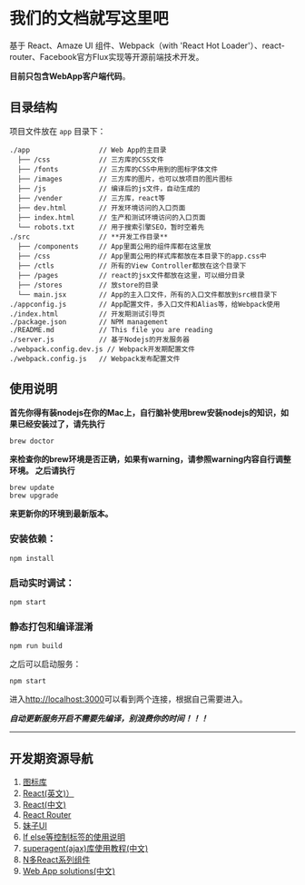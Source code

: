 # 我们的文档就写这里吧

基于 React、Amaze UI 组件、Webpack（with 'React Hot Loader'）、react-router、Facebook官方Flux实现等开源前端技术开发。

**目前只包含WebApp客户端代码**。

## 目录结构

项目文件放在 `app` 目录下：

```
./app                 // Web App的主目录
  ├── /css            // 三方库的CSS文件
  ├── /fonts          // 三方库的CSS中用到的图标字体文件
  ├── /images         // 三方库的图片，也可以放项目的图片图标
  ├── /js             // 编译后的js文件，自动生成的
  ├── /vender         // 三方库，react等
  ├── dev.html        // 开发环境访问的入口页面
  ├── index.html      // 生产和测试环境访问的入口页面
  └── robots.txt      // 用于搜索引擎SEO，暂时空着先
./src                 // **开发工作目录**
  ├── /components     // App里面公用的组件库都在这里放
  ├── /css            // App里面公用的样式库都放在本目录下的app.css中
  ├── /ctls           // 所有的View Controller都放在这个目录下
  ├── /pages          // react的jsx文件都放在这里，可以细分目录
  ├── /stores         // 放store的目录
  └── main.jsx        // App的主入口文件，所有的入口文件都放到src根目录下
./appconfig.js        // App配置文件，多入口文件和Alias等，给Webpack使用
./index.html          // 开发期测试引导页
./package.json        // NPM management
./README.md           // This file you are reading
./server.js           // 基于Nodejs的开发服务器
./webpack.config.dev.js // Webpack开发期配置文件
./webpack.config.js   // Webpack发布配置文件
```

## 使用说明

**首先你得有装nodejs在你的Mac上，自行脑补使用brew安装nodejs的知识，如果已经安装过了，请先执行**
```
brew doctor
```
**来检查你的brew环境是否正确，如果有warning，请参照warning内容自行调整环境。
之后请执行**
```
brew update
brew upgrade
```
**来更新你的环境到最新版本。**

### 安装依赖：

```
npm install
```
### 启动实时调试：

```
npm start
```

### 静态打包和编译混淆
```
npm run build
```
之后可以启动服务：
```
npm start
```
进入<http://localhost:3000>可以看到两个连接，根据自己需要进入。

***自动更新服务开启不需要先编译，别浪费你的时间！！！***

***

## 开发期资源导航
1. [图标库](http://fontawesome.io/icons/)
2. [React(英文)）](https://facebook.github.io/react/)
3. [React(中文)](http://reactjs.cn/react/docs/getting-started.html)
4. [React Router](https://github.com/reactjs/react-router)
5. [妹子UI](http://amazeui.org/react/components)
6. [If else等控制标签的使用说明](https://www.npmjs.com/package/jsx-control-statements)
7. [superagent(ajax)库使用教程(中文)](https://cnodejs.org/topic/5378720ed6e2d16149fa16bd)
8. [N多React系列组件](https://js.coach/)
9. [Web App solutions(中文)](https://github.com/teambition/webapp-solutions)
